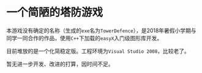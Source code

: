 # 一个简陋的塔防游戏
本游戏没有确定的名称（生成的`exe`名为`TowerDefence`），是2018年暑假小学期与同学一同合作的作品，使用`C++`下加载的`easyX`入门级图形库开发。

目前堆放的是一个化简稳定版。工程环境为`Visual Studio 2008`，比较老了。

暂无进一步开发、改进的打算，因时间不足。